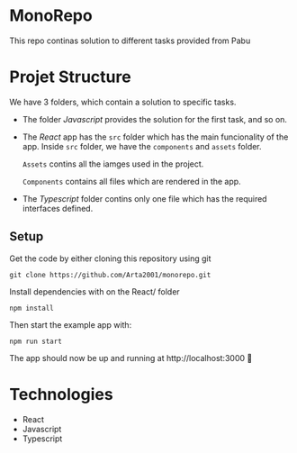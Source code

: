 # MonoRepo 

This repo continas solution to different tasks provided from Pabu

# Projet Structure

We have 3 folders, which contain a solution to specific tasks. 

- The folder *Javascript* 
provides the solution for the first task, and so on.


- The  *React* app has the `src` folder which has the main funcionality of the app. Inside `src` folder, we have the `components` and `assets` folder. 

    `Assets` contins all the iamges used in the project. 

    `Components` contains all files which are rendered in the app.


- The  *Typescript*  folder contins only one file which has the required interfaces defined.

## Setup

Get the code by either cloning this repository using git

```
git clone https://github.com/Arta2001/monorepo.git
```

Install dependencies with on the React/ folder

```
npm install
```

Then start the example app with:

```
npm run start
```

The app should now be up and running at http://localhost:3000 🚀

# Technologies
- React 
- Javascript
- Typescript




